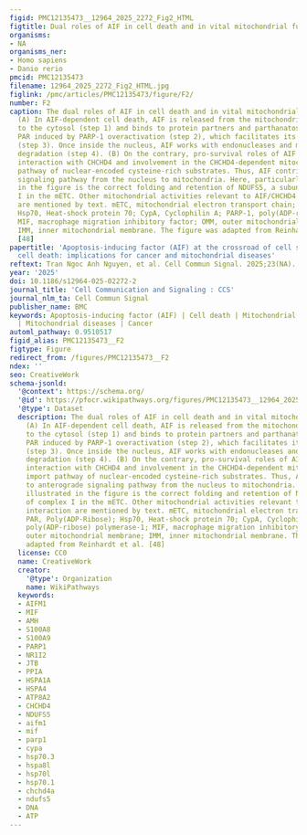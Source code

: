 ```yaml
---
figid: PMC12135473__12964_2025_2272_Fig2_HTML
figtitle: Dual roles of AIF in cell death and in vital mitochondrial functions
organisms:
- NA
organisms_ner:
- Homo sapiens
- Danio rerio
pmcid: PMC12135473
filename: 12964_2025_2272_Fig2_HTML.jpg
figlink: /pmc/articles/PMC12135473/figure/F2/
number: F2
caption: The dual roles of AIF in cell death and in vital mitochondrial functions.
  (A) In AIF-dependent cell death, AIF is released from the mitochondria, translocates
  to the cytosol (step 1) and binds to protein partners and parthanatos-associated
  PAR induced by PARP-1 overactivation (step 2), which facilitates its nuclear entry
  (step 3). Once inside the nucleus, AIF works with endonucleases and mediates DNA
  degradation (step 4). (B) On the contrary, pro-survival roles of AIF rely on its
  interaction with CHCHD4 and involvement in the CHCHD4-dependent mitochondrial import
  pathway of nuclear-encoded cysteine-rich substrates. Thus, AIF contributes to anterograde
  signaling pathway from the nucleus to mitochondria. Here, particularly illustrated
  in the figure is the correct folding and retention of NDUFS5, a subunit of complex
  I in the mETC. Other mitochondrial activities relevant to AIF/CHCHD4 interaction
  are mentioned by text. mETC, mitochondrial electron transport chain; PAR, Poly(ADP-Ribose);
  Hsp70, Heat-shock protein 70; CypA, Cyclophilin A; PARP-1, poly(ADP-ribose) polymerase-1;
  MIF, macrophage migration inhibitory factor; OMM, outer mitochondrial membrane;
  IMM, inner mitochondrial membrane. The figure was adapted from Reinhardt et al.
  [48]
papertitle: 'Apoptosis-inducing factor (AIF) at the crossroad of cell survival and
  cell death: implications for cancer and mitochondrial diseases'
reftext: Tran Ngoc Anh Nguyen, et al. Cell Commun Signal. 2025;23(NA).
year: '2025'
doi: 10.1186/s12964-025-02272-2
journal_title: 'Cell Communication and Signaling : CCS'
journal_nlm_ta: Cell Commun Signal
publisher_name: BMC
keywords: Apoptosis-inducing factor (AIF) | Cell death | Mitochondrial protein import
  | Mitochondrial diseases | Cancer
automl_pathway: 0.9510517
figid_alias: PMC12135473__F2
figtype: Figure
redirect_from: /figures/PMC12135473__F2
ndex: ''
seo: CreativeWork
schema-jsonld:
  '@context': https://schema.org/
  '@id': https://pfocr.wikipathways.org/figures/PMC12135473__12964_2025_2272_Fig2_HTML.html
  '@type': Dataset
  description: The dual roles of AIF in cell death and in vital mitochondrial functions.
    (A) In AIF-dependent cell death, AIF is released from the mitochondria, translocates
    to the cytosol (step 1) and binds to protein partners and parthanatos-associated
    PAR induced by PARP-1 overactivation (step 2), which facilitates its nuclear entry
    (step 3). Once inside the nucleus, AIF works with endonucleases and mediates DNA
    degradation (step 4). (B) On the contrary, pro-survival roles of AIF rely on its
    interaction with CHCHD4 and involvement in the CHCHD4-dependent mitochondrial
    import pathway of nuclear-encoded cysteine-rich substrates. Thus, AIF contributes
    to anterograde signaling pathway from the nucleus to mitochondria. Here, particularly
    illustrated in the figure is the correct folding and retention of NDUFS5, a subunit
    of complex I in the mETC. Other mitochondrial activities relevant to AIF/CHCHD4
    interaction are mentioned by text. mETC, mitochondrial electron transport chain;
    PAR, Poly(ADP-Ribose); Hsp70, Heat-shock protein 70; CypA, Cyclophilin A; PARP-1,
    poly(ADP-ribose) polymerase-1; MIF, macrophage migration inhibitory factor; OMM,
    outer mitochondrial membrane; IMM, inner mitochondrial membrane. The figure was
    adapted from Reinhardt et al. [48]
  license: CC0
  name: CreativeWork
  creator:
    '@type': Organization
    name: WikiPathways
  keywords:
  - AIFM1
  - MIF
  - AMH
  - S100A8
  - S100A9
  - PARP1
  - NR1I2
  - JTB
  - PPIA
  - HSPA1A
  - HSPA4
  - ATP8A2
  - CHCHD4
  - NDUFS5
  - aifm1
  - mif
  - parp1
  - cypa
  - hsp70.3
  - hspa8l
  - hsp70l
  - hsp70.1
  - chchd4a
  - ndufs5
  - DNA
  - ATP
---
```

